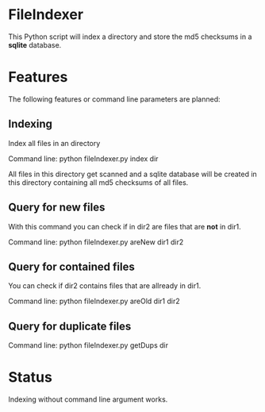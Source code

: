# FileIndexer

This Python script will index a directory and store the md5 checksums in a **sqlite** database.

# Features
The following features or command line parameters are planned:
## Indexing
Index all files in an directory

Command line:
	python fileIndexer.py index dir

All files in this directory get scanned and a sqlite database will be created in this directory 
containing all md5 checksums of all files.

## Query for new files

With this command you can check if in dir2 are files that are **not** in dir1.

Command line:
	python fileIndexer.py areNew dir1 dir2

## Query for contained files

You can check if dir2 contains files that are allready in dir1.

Command line:
	python fileIndexer.py areOld dir1 dir2

## Query for duplicate files

Command line:
	python fileIndexer.py getDups dir

# Status

Indexing without command line argument works.

